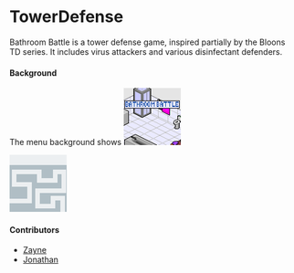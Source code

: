 # TowerDefense

Bathroom Battle is a tower defense game, inspired partially by the Bloons TD series. It includes virus attackers and various disinfectant defenders.  

#### Background
The menu background shows 
![Image](https://github.com/Shulker125/TowerDefense/blob/master/Tower_Defense/src/imgs/homescreen.png?raw=true)

![Image](https://github.com/Shulker125/TowerDefense/blob/master/Tower_Defense/src/imgs/Background.png?raw=true)

#### Contributors
- [Zayne](https://github.com/Shulker125)
- [Jonathan](https://github.com/nwhee)
